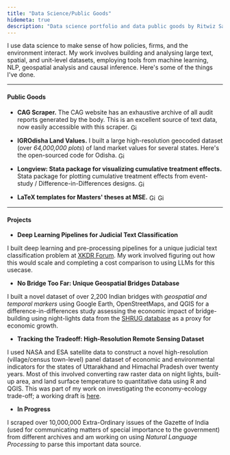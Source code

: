 ```yaml
---
title: "Data Science/Public Goods"
hidemeta: true
description: "Data science portfolio and data public goods by Ritwiz Sarma."
---
```


I use data science to make sense of how policies, firms, and the environment interact. My work involves building and analysing large text, spatial, and unit-level datasets, employing tools from machine learning, NLP, geospatial analysis and causal inference. Here's some of the things I've done.

---

#### Public Goods

+ **CAG Scraper.** The CAG website has an exhaustive archive of all audit reports generated by the body. This is an excellent source of text data, now easily accessible with this scraper. <a href="https://github.com/RitwizSarma/cag-scraper/"><img src="https://github.com/favicon.ico" alt="GitHub" style="width:16px;height:16px;vertical-align:middle;display:inline-block;"/></a>


+ **IGROdisha Land Values.** I built a large high-resolution geocoded dataset (over _64,000,000 plots_) of land market values for several states. Here's the open-sourced code for Odisha. <a href="https://github.com/RitwizSarma/igrodisha-scraper/"><img src="https://github.com/favicon.ico" alt="GitHub" style="width:16px;height:16px;vertical-align:middle;display:inline-block;"/></a>

+ **Longview: Stata package for visualizing cumulative treatment effects.** Stata package for plotting cumulative treatment effects from event-study / Difference-in-Differences designs. <a href="https://github.com/RitwizSarma/longview-stata/"><img src="https://github.com/favicon.ico" alt="GitHub" style="width:16px;height:16px;vertical-align:middle;display:inline-block;"/></a>

+ **LaTeX templates for Masters' theses at MSE.** <a href="https://github.com/RitwizSarma/mse-thesis-templates/"><img src="https://github.com/favicon.ico" alt="GitHub" style="width:16px;height:16px;vertical-align:middle;display:inline-block;"/></a> <a href="https://www.overleaf.com/latex/templates/madras-school-of-economics-official-thesis-templates/rbxdzxfjnmcr"><img src="https://overleaf.com/favicon.ico" alt="GitHub" style="width:16px;height:16px;vertical-align:middle;display:inline-block;"/></a>

---

#### Projects

+ <b>Deep Learning Pipelines for Judicial Text Classification</b>

I built deep learning and pre-processing pipelines for a unique judicial text classification problem at [XKDR Forum](https://www.xkdr.org/). My work involved figuring out how this would scale and completing a cost comparison to using LLMs for this usecase.

<!-- - <b>Building High-Resolution Datasets: Land Values in Odisha </b>

I built a large high-resolution geocoded dataset (over _64,000,000 plots_) of land market values for Odisha, Telangana, Gujarat, Andhra Pradesh and Jharkhand. Land market values are important for studying state land acquisition and are an excellent proxy of regional economic performance. 
[Take a look](/portfolio/portfolio-1).  -->

- <b>No Bridge Too Far: Unique Geospatial Bridges Database</b>

I built a novel dataset of over 2,200 Indian bridges with _geospatial and temporal markers_ using Google Earth, OpenStreetMaps, and QGIS for a difference-in-differences study assessing the economic impact of bridge-building using night-lights data from the [SHRUG database](https://www.devdatalab.org/shrug) as a proxy for economic growth. 
<!-- Find more [here](/portfolio/portfolio-2). -->

- <b>Tracking the Tradeoff: High-Resolution Remote Sensing Dataset</b>

I used NASA and ESA satellite data to construct a novel high-resolution (village/census town-level) panel dataset of economic and environmental indicators for the states of Uttarakhand and Himachal Pradesh over twenty years. Most of this involved converting raw raster data on night lights, built-up area, and land surface temperature to quantitative data using R and QGIS. This was part of my work on investigating the economy-ecology trade-off; a working draft is [here](/papers/Tradeoff_TIES25.pdf).

- <b>In Progress</b>

I scraped over 10,000,000 Extra-Ordinary issues of the Gazette of India (used for communicating matters of special importance to the government) from different archives and am working on using *Natural Language Processing* to parse this important data source.